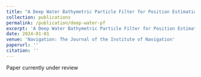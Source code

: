 ```yaml
---
title: "A Deep Water Bathymetric Particle Filter for Position Estimation in GNSS-Denied Environments"
collection: publications
permalink: /publication/deep-water-pf
excerpt: 'A Deep Water Bathymetric Particle Filter for Position Estimation in GNSS-Denied Environments'
date: 2024-01-01
venue: 'Navigation: The Journal of the Institute of Navigation'
paperurl: ''
citation: ''
---
```


Paper currently under review
